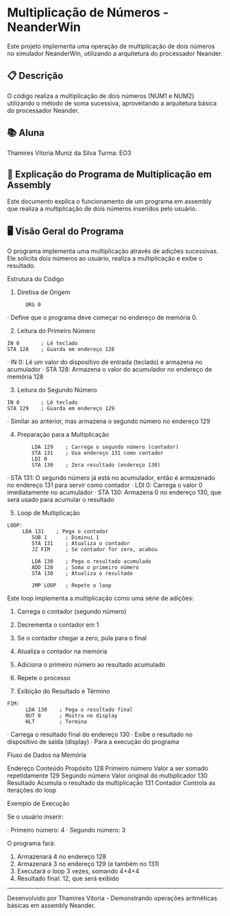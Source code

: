 # Multiplicação de Números - NeanderWin

Este projeto implementa uma operação de multiplicação de dois números no simulador NeanderWin, utilizando a arquitetura do processador Neander.

## 📋 Descrição

O código realiza a multiplicação de dois números (NUM1 e NUM2) utilizando o método de soma sucessiva, aproveitando a arquitetura básica do processador Neander.

## 📚 Aluna 

Thamires Vitoria Muniz da Silva 
Turma: EO3

## 🧮 Explicação do Programa de Multiplicação em Assembly

Este documento explica o funcionamento de um programa em assembly que realiza a multiplicação de dois números inseridos pelo usuário.

## 🖥️ Visão Geral do Programa

O programa implementa uma multiplicação através de adições sucessivas. Ele solicita dois números ao usuário, realiza a multiplicação e exibe o resultado.

Estrutura do Código

1. Diretiva de Origem

```assembly
      ORG 0
```

· Define que o programa deve começar no endereço de memória 0.

2. Leitura do Primeiro Número

```assembly
IN 0       ; Lê teclado
STA 128    ; Guarda em endereço 128
```

· IN 0: Lê um valor do dispositivo de entrada (teclado) e armazena no acumulador
· STA 128: Armazena o valor do acumulador no endereço de memória 128

3. Leitura do Segundo Número

```assembly
IN 0       ; Lê teclado  
STA 129    ; Guarda em endereço 129
```

· Similar ao anterior, mas armazena o segundo número no endereço 129

4. Preparação para a Multiplicação

```assembly
        LDA 129    ; Carrega o segundo número (contador)
        STA 131    ; Usa endereço 131 como contador
        LDI 0
        STA 130    ; Zera resultado (endereço 130)
```

· STA 131: O segundo número já está no acumulador, então é armazenado no endereço 131 para servir como contador
· LDI 0: Carrega o valor 0 imediatamente no acumulador
· STA 130: Armazena 0 no endereço 130, que será usado para acumular o resultado

5. Loop de Multiplicação

```assembly
LOOP:
     LDA 131    ; Pega o contador
        SUB 1      ; Diminui 1
        STA 131    ; Atualiza o contador
        JZ FIM     ; Se contador for zero, acabou
        
        LDA 130    ; Pega o resultado acumulado
        ADD 128    ; Soma o primeiro número
        STA 130    ; Atualiza o resultado
        
        JMP LOOP   ; Repete o loop
```

Este loop implementa a multiplicação como uma série de adições:

1. Carrega o contador (segundo número)
2. Decrementa o contador em 1
3. Se o contador chegar a zero, pula para o final
4. Atualiza o contador na memória
5. Adiciona o primeiro número ao resultado acumulado
6. Repete o processo

6. Exibição do Resultado e Término

```assembly
FIM:
      LDA 130    ; Pega o resultado final
      OUT 0      ; Mostra no display
      HLT        ; Termina

```

· Carrega o resultado final do endereço 130
· Exibe o resultado no dispositivo de saída (display)
· Para a execução do programa

Fluxo de Dados na Memória

Endereço Conteúdo Propósito
128 Primeiro número Valor a ser somado repetidamente
129 Segundo número Valor original do multiplicador
130 Resultado Acumula o resultado da multiplicação
131 Contador Controla as iterações do loop

Exemplo de Execução

Se o usuário inserir:

· Primeiro número: 4
· Segundo número: 3

O programa fará:

1. Armazenará 4 no endereço 128
2. Armazenará 3 no endereço 129 (e também no 131)
3. Executará o loop 3 vezes, somando 4+4+4
4. Resultado final: 12, que será exibido

---

Desenvolvido por Thamires Vitoria - Demonstrando operações aritméticas básicas em assembly Neander.
